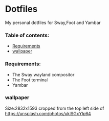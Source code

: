 # Dotfiles
My personal dotfiles for Sway,Foot and Yambar

### Table of contents:
  - [Requirements](#Requirements)
  - [wallpaper](#wallpaper)

### Requirements:
  - The Sway wayland compositor
  - The Foot terminal
  - Yambar
### wallpaper 
Size:2832x1593
cropped from the top left side of https://unsplash.com/photos/uklSGxYlp64
